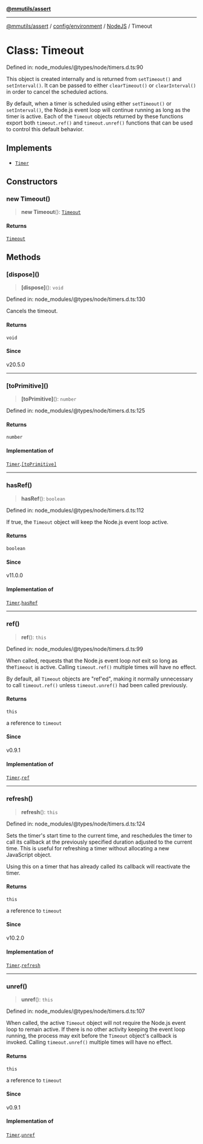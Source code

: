 [**@mmutils/assert**](../../../../../README.md)

***

[@mmutils/assert](../../../../../modules.md) / [config/environment](../../../README.md) / [NodeJS](../README.md) / Timeout

# Class: Timeout

Defined in: node\_modules/@types/node/timers.d.ts:90

This object is created internally and is returned from `setTimeout()` and `setInterval()`. It can be passed to either `clearTimeout()` or `clearInterval()` in order to cancel the
scheduled actions.

By default, when a timer is scheduled using either `setTimeout()` or `setInterval()`, the Node.js event loop will continue running as long as the
timer is active. Each of the `Timeout` objects returned by these functions
export both `timeout.ref()` and `timeout.unref()` functions that can be used to
control this default behavior.

## Implements

- [`Timer`](../interfaces/Timer.md)

## Constructors

### new Timeout()

> **new Timeout**(): [`Timeout`](Timeout.md)

#### Returns

[`Timeout`](Timeout.md)

## Methods

### \[dispose\]()

> **\[dispose\]**(): `void`

Defined in: node\_modules/@types/node/timers.d.ts:130

Cancels the timeout.

#### Returns

`void`

#### Since

v20.5.0

***

### \[toPrimitive\]()

> **\[toPrimitive\]**(): `number`

Defined in: node\_modules/@types/node/timers.d.ts:125

#### Returns

`number`

#### Implementation of

[`Timer`](../interfaces/Timer.md).[`[toPrimitive]`](../interfaces/Timer.md#toprimitive)

***

### hasRef()

> **hasRef**(): `boolean`

Defined in: node\_modules/@types/node/timers.d.ts:112

If true, the `Timeout` object will keep the Node.js event loop active.

#### Returns

`boolean`

#### Since

v11.0.0

#### Implementation of

[`Timer`](../interfaces/Timer.md).[`hasRef`](../interfaces/Timer.md#hasref)

***

### ref()

> **ref**(): `this`

Defined in: node\_modules/@types/node/timers.d.ts:99

When called, requests that the Node.js event loop _not_ exit so long as the`Timeout` is active. Calling `timeout.ref()` multiple times will have no effect.

By default, all `Timeout` objects are "ref'ed", making it normally unnecessary
to call `timeout.ref()` unless `timeout.unref()` had been called previously.

#### Returns

`this`

a reference to `timeout`

#### Since

v0.9.1

#### Implementation of

[`Timer`](../interfaces/Timer.md).[`ref`](../interfaces/Timer.md#ref)

***

### refresh()

> **refresh**(): `this`

Defined in: node\_modules/@types/node/timers.d.ts:124

Sets the timer's start time to the current time, and reschedules the timer to
call its callback at the previously specified duration adjusted to the current
time. This is useful for refreshing a timer without allocating a new
JavaScript object.

Using this on a timer that has already called its callback will reactivate the
timer.

#### Returns

`this`

a reference to `timeout`

#### Since

v10.2.0

#### Implementation of

[`Timer`](../interfaces/Timer.md).[`refresh`](../interfaces/Timer.md#refresh)

***

### unref()

> **unref**(): `this`

Defined in: node\_modules/@types/node/timers.d.ts:107

When called, the active `Timeout` object will not require the Node.js event loop
to remain active. If there is no other activity keeping the event loop running,
the process may exit before the `Timeout` object's callback is invoked. Calling `timeout.unref()` multiple times will have no effect.

#### Returns

`this`

a reference to `timeout`

#### Since

v0.9.1

#### Implementation of

[`Timer`](../interfaces/Timer.md).[`unref`](../interfaces/Timer.md#unref)
